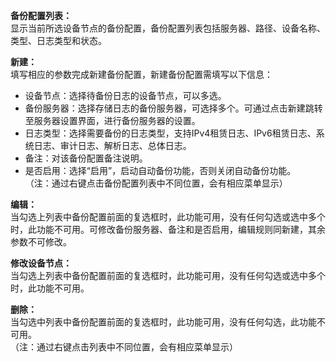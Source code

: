 **备份配置列表：**  
显示当前所选设备节点的备份配置，备份配置列表包括服务器、路径、设备名称、类型、日志类型和状态。

**新建：**  
填写相应的参数完成新建备份配置，新建备份配置需填写以下信息：  
- 设备节点：选择待备份日志的设备节点，可以多选。  
- 备份服务器：选择存储日志的备份服务器，可选择多个。可通过点击新建跳转至服务器设置界面，进行备份服务器的设置。  
- 日志类型：选择需要备份的日志类型，支持IPv4租赁日志、IPv6租赁日志、系统日志、审计日志、解析日志、总体日志。  
- 备注：对该备份配置备注说明。  
- 是否启用：选择“启用”，启动自动备份功能，否则关闭自动备份功能。  
（注：通过右键点击备份配置列表中不同位置，会有相应菜单显示）

**编辑：**  
当勾选上列表中备份配置前面的复选框时，此功能可用，没有任何勾选或选中多个时，此功能不可用。可修改备份服务器、备注和是否启用，编辑规则同新建，其余参数不可修改。

**修改设备节点：**  
当勾选上列表中备份配置前面的复选框时，此功能可用，没有任何勾选或选中多个时，此功能不可用。

**删除：**  
当勾选中列表中备份配置前面的复选框时，此功能可用，没有任何勾选，此功能不可用。  
（注：通过右键点击列表中不同位置，会有相应菜单显示）
